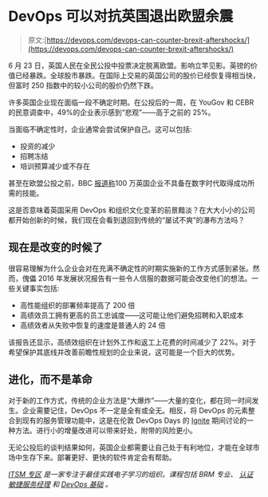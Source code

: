 # DevOps 可以对抗英国退出欧盟余震

> 原文:[https://devops.com/devops-can-counter-brexit-aftershocks/](https://devops.com/devops-can-counter-brexit-aftershocks/)

6 月 23 日，英国人民在全民公投中投票决定脱离欧盟。影响立竿见影。英镑的价值已经暴跌。全球股市暴跌。在国际上交易的英国公司的股价已经恢复得相当快，但富时 250 指数中的较小公司的股价仍然下跌。

许多英国企业现在面临一段不确定时期。在公投后的一周，在 YouGov 和 CEBR 的民意调查中，49%的企业表示感到“悲观”——高于之前的 25%。

当面临不确定性时，企业通常会尝试保护自己。这可以包括:

*   投资的减少
*   招聘冻结
*   培训预算减少或不存在

甚至在欧盟公投之前，BBC [报道称](https://www.bbc.co.uk/news/technology-34570344)100 万英国企业不具备在数字时代取得成功所需的技能。

这是否意味着英国采用 DevOps 和组织文化变革的前景黯淡？在大大小小的公司都开始创新的时候，我们现在会看到退回到传统的“屡试不爽”的瀑布方法吗？

## 现在是改变的时候了

很容易理解为什么企业会对在充满不确定性的时期实施新的工作方式感到紧张。然而，傀儡 2016 年发展状况报告有一些令人信服的数据可能会改变他们的想法。一些关键事实包括:

*   高性能组织的部署频率提高了 200 倍
*   高绩效员工拥有更高的员工忠诚度——这可能让他们避免招聘和入职成本
*   高绩效者从失败中恢复的速度是普通人的 24 倍

该报告还显示，高绩效组织在计划外工作和返工上花费的时间减少了 22%。对于希望保护其底线并改善前瞻性规划的企业来说，这可能是一个巨大的优势。

## 进化，而不是革命

对于新的工作方式，传统的企业方法是“大爆炸”——大量的变化，都在同一时间发生。企业需要记住，DevOps 不一定是全有或全无。相反，将 DevOps 的元素整合到现有的服务管理功能中，这是在伦敦 DevOps Days 的 [Ignite](http://itsm.zone/knowledge-desk/agile-your-itil) 期间讨论的一种方法。进行小的增量改进可以带来好处，附带的风险更小。

无论公投后的谈判结果如何，英国企业都需要让自己处于有利地位，才能在全球市场中生存下来。部署更好、更快的软件肯定会有帮助。

[*ITSM 专区*](http://itsm.zone/) *是一家专注于最佳实践电子学习的组织。课程包括 BRM 专业、* [*认证敏捷服务经理*](http://itsm.zone/online-training/casm/certified-agile-service-manager) *和* [*DevOps 基础*](http://itsm.zone/online-training/devops/devops-foundation-course) *。*